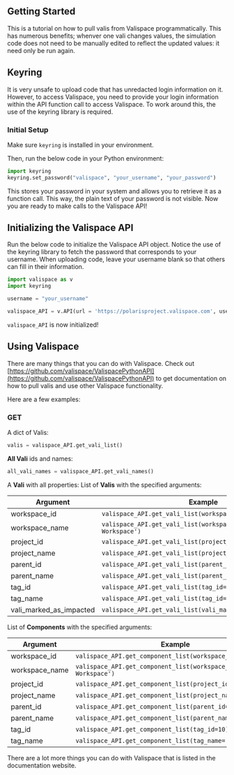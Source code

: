 ## Getting Started
This is a tutorial on how to pull valis from Valispace programmatically. This has numerous benefits; whenver one vali changes values, 
the simulation code does not need to be manually edited to reflect the updated values: it need only be run again.

## Keyring
It is very unsafe to upload code that has unredacted login information on it. However, to access Valispace, you need to provide your login information within the API function call to access Valispace.
To work around this, the use of the keyring library is required.

### Initial Setup
Make sure ```keyring``` is installed in your environment.

Then, run the below code in your Python environment:
```python
import keyring
keyring.set_password("valispace", "your_username", "your_password")
```
This stores your password in your system and allows you to retrieve it as a function call. This way, the plain text of your password is not visible.
Now you are ready to make calls to the Valispace API!

## Initializing the Valispace API

Run the below code to initialize the Valispace API object. Notice the use of the keyring library to fetch the password that corresponds to your username.
When uploading code, leave your username blank so that others can fill in their information.

```python
import valispace as v
import keyring

username = "your_username"

valispace_API = v.API(url = 'https://polarisproject.valispace.com', username=username,password=keyring.get_password("valispace", "your_username"))
```
```valispace_API``` is now initialized! 

## Using Valispace
There are many things that you can do with Valispace. Check out [https://github.com/valispace/ValispacePythonAPI](https://github.com/valispace/ValispacePythonAPI) to get documentation on how to pull valis and use other Valispace functionality.

Here are a few examples:

### GET

A dict of Valis:

```python
valis = valispace_API.get_vali_list()
```

**All Vali** ids and names:

```python
all_vali_names = valispace_API.get_vali_names()
```

A **Vali** with all properties:
List of **Valis** with the specified arguments:

Argument | Example
------------- | -------------
workspace_id | `valispace_API.get_vali_list(workspace_id=1)`
workspace_name | `valispace_API.get_vali_list(workspace_name='Default Workspace')`
project_id | `valispace_API.get_vali_list(project_id=1)`
project_name | `valispace_API.get_vali_list(project_name='Saturn_V')`
parent_id | `valispace_API.get_vali_list(parent_id=1)`
parent_name | `valispace_API.get_vali_list(parent_name='Fan')`
tag_id | `valispace_API.get_vali_list(tag_id=10)`
tag_name | `valispace_API.get_vali_list(tag_id='example_tag')`
vali_marked_as_impacted | `valispace_API.get_vali_list(vali_marked_as_impacted='10')`

List of **Components** with the specified arguments:

Argument | Example
------------- | -------------
workspace_id | `valispace_API.get_component_list(workspace_id=1)`
workspace_name | `valispace_API.get_component_list(workspace_name='Default Workspace')`
project_id | `valispace_API.get_component_list(project_id=1)`
project_name | `valispace_API.get_component_list(project_name='Fan')`
parent_id | `valispace_API.get_component_list(parent_id=1)`
parent_name | `valispace_API.get_component_list(parent_name='Fan')`
tag_id | `valispace_API.get_component_list(tag_id=10)`
tag_name | `valispace_API.get_component_list(tag_name='example_tag')`

There are a lot more things you can do with Valispace that is listed in the documentation website.



